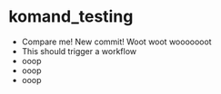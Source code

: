 # komand_testing
* Compare me! New commit! Woot woot wooooooot
* This should trigger a workflow
* ooop
* ooop
* ooop
